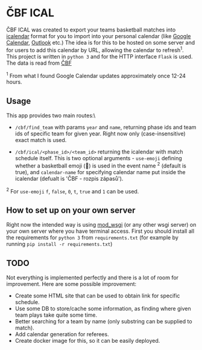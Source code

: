 # ČBF ICAL
ČBF ICAL was created to export your teams basketball matches into [icalendar](https://icalendar.org/)
format for you to import into your personal calendar
(like [Google Calendar](https://support.google.com/calendar/answer/37118), [Outlook](https://support.microsoft.com/en-us/office/import-calendars-into-outlook-8e8364e1-400e-4c0f-a573-fe76b5a2d379) etc.)
The idea is for this to be hosted on some server and for users to add this calendar by URL, allowing the calendar to refresh<sup>1</sup>.\
This project is written in `python 3` and for the HTTP interface `Flask` is used. The data is read from [ČBF](https://cbf.cz.basketball/xml-exporty/p58)

<sup>1</sup> From what I found Google Calendar updates approximately once 12-24 hours.

## Usage
This app provides two main routes:\
* `/cbf/find_team` with params `year` and `name`, returning phase ids and team ids of specific team for given year. Right now only (case-insensitive) exact match is used.

* `/cbf/ical/<phase_id>/<team_id>` returning the icalendar with match schedule itself. This is two optional arguments -
`use-emoji` defining whether a basketball emoji (🏀) is used in the event name <sup>2</sup> (default is true), and `calendar-name` for specifying
calendar name put inside the icalendar (defualt is 'ČBF - rozpis zápasů').

<sup>2</sup> For `use-emoji` `f`, `false`, `0`, `t`, `true` and `1` can be used.

## How to set up on your own server
Right now the intended way is using [mod_wsgi](https://modwsgi.readthedocs.io/en/master/) (or any other wsgi server)
on your own server where you have terminal access.
First you should install all the requirements for `python 3` from `requirements.txt`
(for example by running `pip install -r requirements.txt`)

## TODO
Not everything is implemented perfectly and there is a lot of room for improvement. Here are some possible improvement:
* Create some HTML site that can be used to obtain link for specific schedule.
* Use some DB to store/cache some information, as finding where given team plays take quite some time.
* Better searching for a team by name (only substring can be supplied to match).
* Add calendar generation for referees.
* Create docker image for this, so it can be easily deployed.